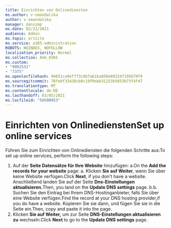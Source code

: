```yaml
---
title: Einrichten von Onlinediensten
ms.author: v-smandalika
author: v-smandalika
manager: dansimp
ms.date: 02/23/2021
audience: Admin
ms.topic: article
ms.service: o365-administration
ROBOTS: NOINDEX, NOFOLLOW
localization_priority: Normal
ms.collection: Adm_O365
ms.custom:
- "9002531"
- "7375"
ms.openlocfilehash: 94651ca9efff3c6b7ab1ba858e092247195679f9
ms.sourcegitcommit: 78fe9f33438cb0c19f0dab31253b5853b73f4f47
ms.translationtype: MT
ms.contentlocale: de-DE
ms.lasthandoff: 03/05/2021
ms.locfileid: "50500953"
---
```

# <a name="set-up-online-services"></a><span data-ttu-id="86743-102">Einrichten von Onlinediensten</span><span class="sxs-lookup"><span data-stu-id="86743-102">Set up online services</span></span>

<span data-ttu-id="86743-103">Führen Sie zum Einrichten von Onlinediensten die folgenden Schritte aus:</span><span class="sxs-lookup"><span data-stu-id="86743-103">To set up online services, perform the following steps:</span></span>

1. <span data-ttu-id="86743-104">Auf der **Seite Datensätze für Ihre Website** hinzufügen: a.</span><span class="sxs-lookup"><span data-stu-id="86743-104">On the **Add the records for your website** page: a.</span></span> <span data-ttu-id="86743-105">Klicken **Sie auf Weiter**, wenn Sie über keine Website verfügen.</span><span class="sxs-lookup"><span data-stu-id="86743-105">Click **Next**, if you don't have a website.</span></span> <span data-ttu-id="86743-106">Anschließend landen Sie auf der Seite **Dns-Einstellungen aktualisieren.**</span><span class="sxs-lookup"><span data-stu-id="86743-106">Then, you land on the **Update DNS settings** page.</span></span>
    <span data-ttu-id="86743-107">b.</span><span class="sxs-lookup"><span data-stu-id="86743-107">b.</span></span> <span data-ttu-id="86743-108">Suchen Sie den Eintrag bei Ihrem DNS-Hostinganbieter, falls Sie über eine Website verfügen.</span><span class="sxs-lookup"><span data-stu-id="86743-108">Find the record at your DNS hosting provider,if you do have a website.</span></span> <span data-ttu-id="86743-109">Kopieren Sie sie dann, und fügen Sie sie in die Seite ein.</span><span class="sxs-lookup"><span data-stu-id="86743-109">Then, copy and paste it into the page.</span></span>
2. <span data-ttu-id="86743-110">Klicken **Sie auf Weiter,** um zur Seite **DNS-Einstellungen aktualisieren zu** wechseln.</span><span class="sxs-lookup"><span data-stu-id="86743-110">Click **Next** to go to the **Update DNS settings** page.</span></span>